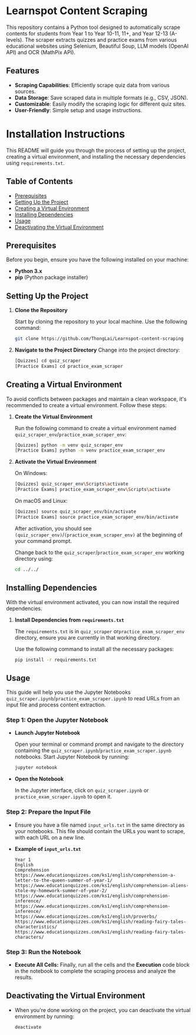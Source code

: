 # Learnspot Content Scraping
This repository contains a Python tool designed to automatically scrape contents for students from Year 1 to Year 10-11, 11+, and Year 12-13 (A-levels). The scraper extracts quizzes and practice exams from various educational websites using Selenium, Beautiful Soup, LLM models (OpenAI API) and OCR (MathPix API).

## Features
- **Scraping Capabilities**: Efficiently scrape quiz data from various sources.
- **Data Storage**: Save scraped data in multiple formats (e.g., CSV, JSON).
- **Customizable**: Easily modify the scraping logic for different quiz sites.
- **User-Friendly**: Simple setup and usage instructions.

# Installation Instructions
This README will guide you through the process of setting up the project, creating a virtual environment, and installing the necessary dependencies using `requirements.txt`.


## Table of Contents
- [Prerequisites](#prerequisites)
- [Setting Up the Project](#setting-up-the-project)
- [Creating a Virtual Environment](#creating-a-virtual-environment)
- [Installing Dependencies](#installing-dependencies)
- [Usage](#usage)
- [Deactivating the Virtual Environment](#deactivating-the-virtual-environment)

## Prerequisites
Before you begin, ensure you have the following installed on your machine:
- **Python 3.x**
- **pip** (Python package installer)



## Setting Up the Project

1. **Clone the Repository**

   Start by cloning the repository to your local machine. Use the following command:
      ```bash
      git clone https://github.com/ThongLai/Learnspot-content-scraping
      ```

2. **Navigate to the Project Directory**
   Change into the project directory:
      ```bash 
      [Quizzes] cd quiz_scraper
      [Practice Exams] cd practice_exam_scraper
      ```
      
## Creating a Virtual Environment

To avoid conflicts between packages and maintain a clean workspace, it's recommended to create a virtual environment. Follow these steps:

1. **Create the Virtual Environment**

   Run the following command to create a virtual environment named `quiz_scraper_env`/`practice_exam_scraper_env`:
      ```bash
      [Quizzes] python -m venv quiz_scraper_env
      [Practice Exams] python -m venv practice_exam_scraper_env
      ```

2. **Activate the Virtual Environment**
   
   On Windows:
      ```bash 
      [Quizzes] quiz_scraper_env\Scripts\activate
      [Practice Exams] practice_exam_scraper_env\Scripts\activate
      ```
   On macOS and Linux:
      ```bash 
      [Quizzes] source quiz_scraper_env/bin/activate
      [Practice Exams] source practice_exam_scraper_env/bin/activate
      ```
   After activation, you should see `(quiz_scraper_env)`/`(practice_exam_scraper_env)` at the beginning of your command prompt. 
   
   Change back to the `quiz_scraper`/`practice_exam_scraper_env` working directory using:
      ```bash
      cd ../../
      ```

## Installing Dependencies

With the virtual environment activated, you can now install the required dependencies.

1. **Install Dependencies from `requirements.txt`**
   
   The `requirements.txt` is in `quiz_scraper` or`practice_exam_scraper_env` directory, ensure you are currently in that working directory.

   Use the following command to install all the necessary packages:
   ```bash
   pip install -r requirements.txt
   ```

## Usage

This guide will help you use the Jupyter Notebooks `quiz_scraper.ipynb`/`practice_exam_scraper.ipynb` to read URLs from an input file and process content extraction.

### Step 1: Open the Jupyter Notebook

- **Launch Jupyter Notebook**

   Open your terminal or command prompt and navigate to the directory containing the `quiz_scraper.ipynb`/`practice_exam_scraper.ipynb` notebooks. Start Jupyter Notebook by running:
   ```bash
   jupyter notebook
   ```
- **Open the Notebook**

   In the Jupyter interface, click on `quiz_scraper.ipynb` or `practice_exam_scraper.ipynb` to open it.
   
### Step 2: Prepare the Input File

   - Ensure you have a file named `input_urls.txt` in the same directory as your notebooks. This file should contain the URLs you want to scrape, with each URL on a new line.

   - **Example of `input_urls.txt`**
      ```
      Year 1
      English
      Comprehension
      https://www.educationquizzes.com/ks1/english/comprehension-a-letter-to-the-queen-summer-of-year-1/ 
      https://www.educationquizzes.com/ks1/english/comprehension-aliens-stole-my-homework-summer-of-year-2/ 
      https://www.educationquizzes.com/ks1/english/comprehension-inference/ 
      https://www.educationquizzes.com/ks1/english/comprehension-inference/ 
      https://www.educationquizzes.com/ks1/english/proverbs/ 
      https://www.educationquizzes.com/ks1/english/reading-fairy-tales-characteristics/ 
      https://www.educationquizzes.com/ks1/english/reading-fairy-tales-characters/  
      ```
### Step 3: Run the Notebook
- **Execute All Cells:** Finally, run all the cells and the **Execution** code block in the notebook to complete the scraping process and analyze the results.

## Deactivating the Virtual Environment
- When you're done working on the project, you can deactivate the virtual environment by running:
   ```bash
   deactivate
   ```